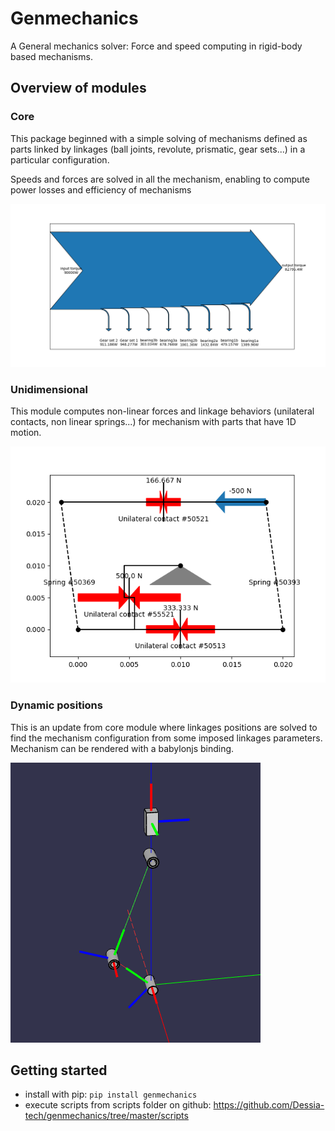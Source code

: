 # Genmechanics

A General mechanics solver: Force and speed computing in rigid-body based mechanisms.

## Overview of modules

### Core 
This package beginned with a simple solving of mechanisms defined as parts linked by linkages (ball joints, revolute, prismatic, gear sets...) in a particular configuration. 

Speeds and forces are solved in all the mechanism, enabling to compute power losses and efficiency of mechanisms

![Sankey](https://github.com/Dessia-tech/genmechanics/raw/master/doc/source/images/sankey.png)

### Unidimensional
This module computes non-linear forces and linkage behaviors (unilateral contacts, non linear springs...) for mechanism with parts that have 1D motion.

![unidimensional](https://github.com/Dessia-tech/genmechanics/raw/master/doc/source/images/unidimensional_ballbearings.png)

### Dynamic positions
This is an update from core module where linkages positions are solved to find the mechanism configuration from some imposed linkages parameters.
Mechanism can be rendered with a babylonjs binding.

![crank_rod](https://github.com/Dessia-tech/genmechanics/raw/master/doc/source/images/crank_rod.png)


## Getting started
- install with pip: `pip install genmechanics`
- execute scripts from scripts folder on github: https://github.com/Dessia-tech/genmechanics/tree/master/scripts


